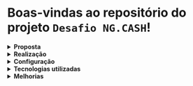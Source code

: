 # Boas-vindas ao repositório do projeto `Desafio NG.CASH`!

<details>
  <summary><strong>Proposta</strong></summary><br />

  Estruturar uma aplicação web fullstack, dockerizada, cujo objetivo seja possibilitar que usuários da NG consigam realizar transferências internas entre si.

  No backend, devem ser implementadas rotas para login, cadastro, conferência de saldo disponível, transfências entre contas e busca por data e/ou entrada e saída de valores.

  No frontend, devem ser implementadas telas para login, cadastro e uma tela com seção para realização das transferências, bem como uma tabela com todas as transferências realizadas. Também deve ser possível filtrar por data e/ou entrada e saída de valores.

</details>

<details>
  <summary><strong>Realização</strong></summary><br />
  
  * Projeto `individual`;
  * Foram utilizados `6` dias para realização do projeto;

</details>

<details>
  <summary><strong>Configuração</strong></summary><br />

  * Para rodar o projeto, é necessário ter o `docker` e o `docker-compose` instalados;
  * `npm install` para instalar as dependências;
  * `npm run compose:up` na raiz do projeto para rodar o container;

  <h4>Backend:<h4>

  * `npm install` na pasta 'backend' para instalar as dependências;
  * `npm run dev` na pasta 'back end' para rodar o servidor em modo de desenvolvimento;
  * `npm start` nas pasta 'back end' para rodar o servidor em modo de produção;
  * O projeto está configurado para rodar na porta `http://localhost:3001/`.  
  * Uma documentação do projeto em backend está disponível em `https://documenter.getpostman.com/view/21539124/2s8YmSrL7v`.

  <h4>Frontend:</h4>

  * `npm install` na pasta 'frontend' para instalar as dependências;
  * `npm start` na pasta 'frontend' para rodar o servidor em modo de desenvolvimento;
  * O projeto está configurado para rodar na porta `http://localhost:3000/`.

</details>

<details>
  <summary><strong>Tecnologias utilizadas</strong></summary>

  <h4>Geral:</h4>

  <ul>
    <li>Docker</li>
    <li>Docker Compose</li>
  </ul>

  <h4>Backend:</h4>

  <ul>
    <li>Node.js</li>
    <li>TypeScript</li>
    <li>Express</li>
    <li>Sequelize</li>
    <li>PostgreSQL</li>
    <li>JWT</li>
    <li>BCrypt</li>
    <li>Postman</li>
  </ul>

  <h4>Frontend:</h4>

  <ul>
    <li>React</li>
    <li>Context</li>
    <li>Styled Components</li>
  </ul>

</details>

<details>
  <summary><strong>Melhorias</strong></summary>

  - Implementar testes unitários;
  - Implementar testes de integração; 

</details>
